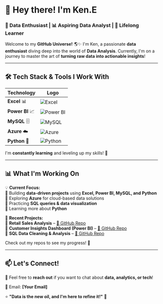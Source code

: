 # 👋 Hey there! I'm Ken.E  

### 🚀 Data Enthusiast | 📊 Aspiring Data Analyst | 🧠 Lifelong Learner  

Welcome to my **GitHub Universe!** 🌎✨ I'm Ken, a passionate **data enthusiast** diving deep into the world of **Data Analysis**. Currently, I'm on a journey to master the art of **turning raw data into actionable insights**!  

---

## 🛠️ Tech Stack & Tools I Work With  

| Technology  | Logo  |  
|-------------|--------|  
| **Excel** 📊 | ![Excel](https://img.shields.io/badge/Microsoft_Excel-217346?style=for-the-badge&logo=microsoft-excel&logoColor=white)  |  
| **Power BI** 📈 | ![Power BI](https://img.shields.io/badge/Power_BI-F2C811?style=for-the-badge&logo=power-bi&logoColor=black)  |  
| **MySQL** 🗄️ | ![MySQL](https://img.shields.io/badge/MySQL-4479A1?style=for-the-badge&logo=mysql&logoColor=white)  |  
| **Azure** ☁️ | ![Azure](https://img.shields.io/badge/Microsoft_Azure-0089D6?style=for-the-badge&logo=microsoft-azure&logoColor=white)  |  
| **Python** 🐍 | ![Python](https://img.shields.io/badge/Python-3776AB?style=for-the-badge&logo=python&logoColor=white)  |  

I'm **constantly learning** and leveling up my skills! 🚀  

---

## 📊 What I'm Working On  

💡 **Current Focus:**  
🔹 Building **data-driven projects** using **Excel, Power BI, MySQL, and Python**  
🔹 Exploring **Azure** for cloud-based data solutions  
🔹 Practicing **SQL queries & data visualization**  
🔹 Learning more about **Python**  

💼 **Recent Projects:**  
🔸 **Retail Sales Analysis** – [📂 GitHub Repo](#)  
🔸 **Customer Insights Dashboard (Power BI)** – [📂 GitHub Repo](#)  
🔸 **SQL Data Cleaning & Analysis** – [📂 GitHub Repo](#)  

Check out my repos to see my progress! 🚀  

---

## 📫 Let's Connect!  

💬 Feel free to **reach out** if you want to chat about **data, analytics, or tech**!  

📧 Email: **[Your Email]**  

⭐ **"Data is the new oil, and I'm here to refine it!"** 🚀  


